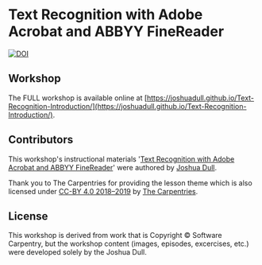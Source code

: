 # Text Recognition with Adobe Acrobat and ABBYY FineReader

[![DOI](https://zenodo.org/badge/DOI/10.5281/zenodo.3658695.svg)](http://doi.org/10.5281/zenodo.3658695)  

## Workshop

The FULL workshop is available online at [https://joshuadull.github.io/Text-Recognition-Introduction/](https://joshuadull.github.io/Text-Recognition-Introduction/).

## Contributors

This workshop's instructional materials '[Text Recognition with Adobe Acrobat and ABBYY FineReader](https://joshuadull.github.io/Text-Recognition-Introduction/)' were authored by [Joshua Dull](https://github.com/joshuadull).

Thank you to The Carpentries for providing the lesson theme which is also licensed under [CC-BY 4.0 2018–2019](https://creativecommons.org/licenses/by/4.0/) by [The Carpentries](https://carpentries.org/). 

## License

This workshop is derived from work that is Copyright © Software Carpentry, but the workshop content (images, episodes, excercises, etc.) were developed solely by the Joshua Dull.